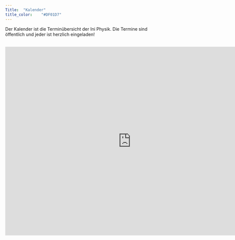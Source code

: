 ```yaml
---
Title:	"Kalender"
title_color:	"#DF01D7"
---
```


Der Kalender ist die Terminübersicht der Ini Physik. Die Termine sind öffentlich und jeder ist herzlich eingeladen!

<br />

<center>
<iframe src="https://calendar.google.com/calendar/embed?showTitle=0&amp;showNav=0&amp;showDate=0&amp;showPrint=0&amp;showTabs=0&amp;showCalendars=0&amp;mode=WEEK&amp;height=600&amp;wkst=2&amp;bgcolor=%235F6B02&amp;src=epj0t6lchjhehlv1o8sova0924%40group.calendar.google.com&amp;color=%23FFFFFF&amp;ctz=Europe%2FBerlin" style="border-width:0" width="800" height="600" frameborder="0" scrolling="no"></iframe>
</center>
